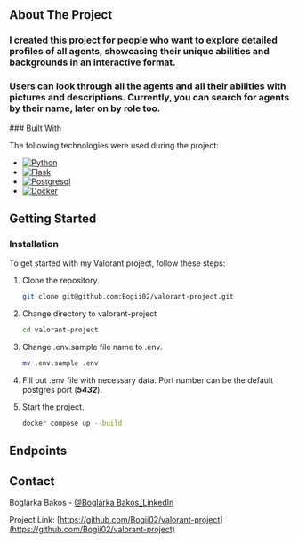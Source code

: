 <a name="readme-top"></a>

<!-- PROJECT LOGO -->
<br />

<!-- ABOUT THE PROJECT -->

## About The Project

<h3>I created this project for people who want to explore detailed profiles of all agents, showcasing their unique abilities and backgrounds in an interactive format.</h3>
<h3>Users can look through all the agents and all their abilities with pictures and descriptions. Currently, you can search for agents by their name, later on by role too.</h3>
### Built With

The following technologies were used during the project:

* [![Python][Python]][Python-url]
* [![Flask][Flask]][Flask-url]
* [![Postgresql][Postgres]][Postgres-url]
* [![Docker][Docker]][Docker-url]


<!-- GETTING STARTED -->

## Getting Started

### Installation

To get started with my Valorant project, follow these steps:

1. Clone the repository.
   ```sh
   git clone git@github.com:Bogii02/valorant-project.git
   ```
2. Change directory to valorant-project
   ```sh
   cd valorant-project
   ```
3. Change .env.sample file name to .env.
   ```sh
   mv .env.sample .env
   ```
4. Fill out .env file with necessary data. Port number can be the default postgres port (***5432***).

5. Start the project.
   ```sh
   docker compose up --build
   ```

<!-- FEATURES -->

## Endpoints

<!-- CONTACT -->

## Contact

Boglárka Bakos - [@Boglárka Bakos_LinkedIn](https://linkedin.com/in/boglarka-bakos)

Project Link: [https://github.com/Bogii02/valorant-project](https://github.com/Bogii02/valorant-project)


[Python]: https://img.shields.io/badge/python-3670A0?style=for-the-badge&logo=python&logoColor=ffdd54
[Python-url]: https://www.python.org

[Flask]: https://img.shields.io/badge/flask-%23000.svg?style=for-the-badge&logo=flask&logoColor=white
[Flask-url]: https://flask.palletsprojects.com/en/3.0.x/

[Postgres]: https://img.shields.io/badge/postgres-%23316192.svg?style=for-the-badge&logo=postgresql&logoColor=white
[Postgres-url]: https://www.postgresql.org

[Docker]: https://img.shields.io/badge/docker-%230db7ed.svg?style=for-the-badge&logo=docker&logoColor=white
[Docker-url]: https://www.docker.com

